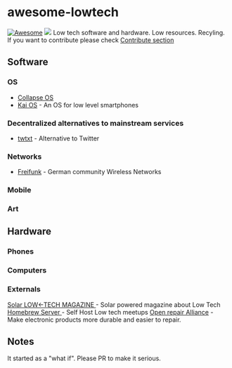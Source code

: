 # awesome-lowtech
[![Awesome](https://cdn.rawgit.com/sindresorhus/awesome/d7305f38d29fed78fa85652e3a63e154dd8e8829/media/badge.svg)](https://github.com/sindresorhus/awesome) [![](https://img.shields.io/travis/awesome-selfhosted/awesome-selfhosted/monthly-check?label=link%20checks)](https://github.com/awesome-selfhosted/awesome-selfhosted/issues/1767)
Low tech software and hardware. Low resources. Recyling.
If you want to contribute please check [Contribute section](.github/CONTRIBUTING.md)
## Software
### OS
- [Collapse OS](https://collapseos.org/)
- [Kai OS](https://www.kaiostech.com/) - An OS for low level smartphones
### Decentralized alternatives to mainstream services
- [twtxt](https://twtxt.readthedocs.io/en/latest/) - Alternative to Twitter

### Networks
- [Freifunk](https://freifunk.net/en/) - German community Wireless Networks

### Mobile
### Art
## Hardware
### Phones
### Computers
### Externals
[Solar LOW<-TECH MAGAZINE ](https://solar.lowtechmagazine.com/) - Solar powered magazine about Low Tech
[Homebrew Server ](https://homebrewserver.club/) - Self Host Low tech meetups
[Open repair Alliance](https://openrepair.org/) - Make electronic products more durable and easier to repair.
## Notes
It started as a "what if". Please PR to make it serious.
